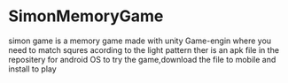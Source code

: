 # SimonMemoryGame
simon game is a memory game made with unity Game-engin 
where you need to match  squres acording to the
light pattern
ther is an apk file in the repositery for android OS to try the game,download the file to mobile and install to play 
